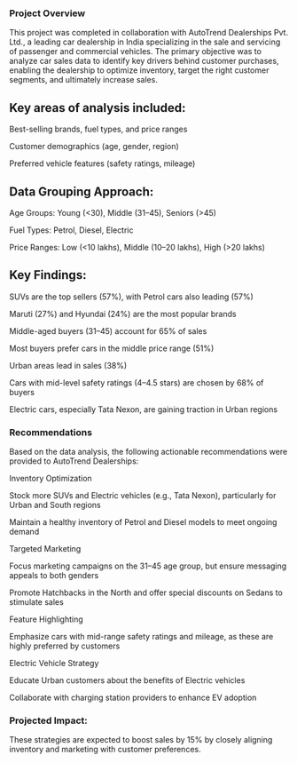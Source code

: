 ### Project Overview
This project was completed in collaboration with AutoTrend Dealerships Pvt. Ltd., a leading car dealership in India specializing in the sale and servicing of passenger and commercial vehicles. The primary objective was to analyze car sales data to identify key drivers behind customer purchases, enabling the dealership to optimize inventory, target the right customer segments, and ultimately increase sales.

## Key areas of analysis included:

Best-selling brands, fuel types, and price ranges

Customer demographics (age, gender, region)

Preferred vehicle features (safety ratings, mileage)

## Data Grouping Approach:

Age Groups: Young (<30), Middle (31–45), Seniors (>45)

Fuel Types: Petrol, Diesel, Electric

Price Ranges: Low (<10 lakhs), Middle (10–20 lakhs), High (>20 lakhs)

## Key Findings:

SUVs are the top sellers (57%), with Petrol cars also leading (57%)

Maruti (27%) and Hyundai (24%) are the most popular brands

Middle-aged buyers (31–45) account for 65% of sales

Most buyers prefer cars in the middle price range (51%)

Urban areas lead in sales (38%)

Cars with mid-level safety ratings (4–4.5 stars) are chosen by 68% of buyers

Electric cars, especially Tata Nexon, are gaining traction in Urban regions

### Recommendations
Based on the data analysis, the following actionable recommendations were provided to AutoTrend Dealerships:

Inventory Optimization

Stock more SUVs and Electric vehicles (e.g., Tata Nexon), particularly for Urban and South regions

Maintain a healthy inventory of Petrol and Diesel models to meet ongoing demand

Targeted Marketing

Focus marketing campaigns on the 31–45 age group, but ensure messaging appeals to both genders

Promote Hatchbacks in the North and offer special discounts on Sedans to stimulate sales

Feature Highlighting

Emphasize cars with mid-range safety ratings and mileage, as these are highly preferred by customers

Electric Vehicle Strategy

Educate Urban customers about the benefits of Electric vehicles

Collaborate with charging station providers to enhance EV adoption

### Projected Impact:
These strategies are expected to boost sales by 15% by closely aligning inventory and marketing with customer preferences.
